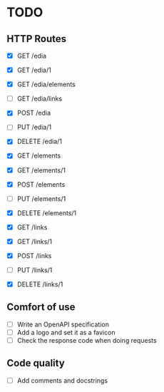 # TODO

## HTTP Routes

- [x] GET /edia
- [x] GET /edia/1
- [x] GET /edia/elements
- [ ] GET /edia/links
- [x] POST /edia
- [ ] PUT /edia/1
- [x] DELETE /edia/1

- [x] GET /elements
- [x] GET /elements/1
- [X] POST /elements
- [ ] PUT /elements/1
- [x] DELETE /elements/1

- [x] GET /links
- [x] GET /links/1
- [X] POST /links
- [ ] PUT /links/1
- [x] DELETE /links/1

## Comfort of use

- [ ] Write an OpenAPI specification
- [ ] Add a logo and set it as a favicon
- [ ] Check the response code when doing requests

## Code quality

- [ ] Add comments and docstrings

